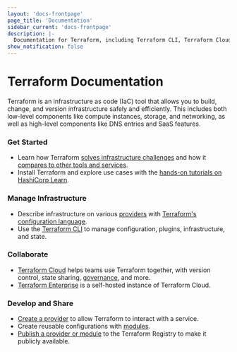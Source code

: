 ```yaml
---
layout: 'docs-frontpage'
page_title: 'Documentation'
sidebar_current: 'docs-frontpage'
description: |-
  Documentation for Terraform, including Terraform CLI, Terraform Cloud, and Terraform Enterprise.
show_notification: false
---
```


# Terraform Documentation

Terraform is an infrastructure as code (IaC) tool that allows you to build, change, and version infrastructure safely and efficiently. This includes both low-level components like compute instances, storage, and networking, as well as high-level components like DNS entries and SaaS features.

<div class="container-fluid"><div class="row">
<div class="col-md-6 col-sm-12">

### Get Started

- Learn how Terraform [solves infrastructure challenges](/intro/index.html) and how it [compares to other tools and services](/intro/vs/index.html).
- Install Terraform and explore use cases with the [hands-on tutorials on HashiCorp Learn](https://learn.hashicorp.com/collections/terraform/aws-get-started).


### Manage Infrastructure

- Describe infrastructure on various [providers](/docs/language/providers/index.html) with [Terraform's configuration language](/docs/language/index.html).
- Use the [Terraform CLI](/docs/cli/index.html) to manage configuration, plugins, infrastructure, and state.



</div>

<div class="col-md-6 col-sm-12">

### Collaborate

- [Terraform Cloud](/docs/cloud/index.html) helps teams use Terraform together, with version control, state sharing, [governance](/docs/cloud/sentinel/index.html), and more.
- [Terraform Enterprise](/docs/enterprise/index.html) is a self-hosted instance of Terraform Cloud.

### Develop and Share

- [Create a provider](/docs/extend/index.html) to allow Terraform to interact with a service.
- Create reusable configurations with [modules](/docs/language/modules/index.html).
- [Publish a provider or module](/docs/registry/index.html) to the Terraform Registry to make it publicly available.
</div>

</div></div>
